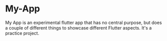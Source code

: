 # My-App

My App is an experimental flutter app that has no central purpose, but does a couple of different things to showcase different Flutter aspects. It's a practice project.
